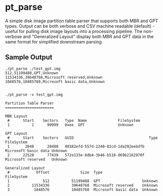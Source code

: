 # pt_parse

A simple disk image partition table parser that supports both MBR and GPT types. Output can be both verbose and CSV machine readable (default) - useful for pulling disk image layouts into a processing pipeline. The non-verbose and "Generalized Layout" display both MBR and GPT data in the same format for simplified downstream parsing.

## Sample Output
```
./pt_parse ./test_gpt.img 
512,51199488,GPT,Unknown
11534336,39648768,Microsoft reserved,Unknown
1048576,10485760,Microsoft basic data,Unknown


./pt_parse -v test_gpt.img

Partition Table Parser
======================

MBR Layout
 #      Start    Sectors   Type  Name              FileSystem
 1          1      99999   0xee  GPT               Unknown         

GPT Layout
 #      Start    Sectors   GUID                                  Type                 FileSystem
 1       2048      20480   40382efd-557d-2240-82cd-1da292eebdfb  Microsoft basic data Unknown             
 2      22528      77439   572e133e-8db4-3b46-b518-d69b2162970f  Microsoft reserved   Unknown             

Generalized Layout
 #            Offset              Size  Type                  FileSystem
 1               512          51199488  GPT                   Unknown             
 2          11534336          39648768  Microsoft reserved    Unknown             
 3           1048576          10485760  Microsoft basic data  Unknown             
```
